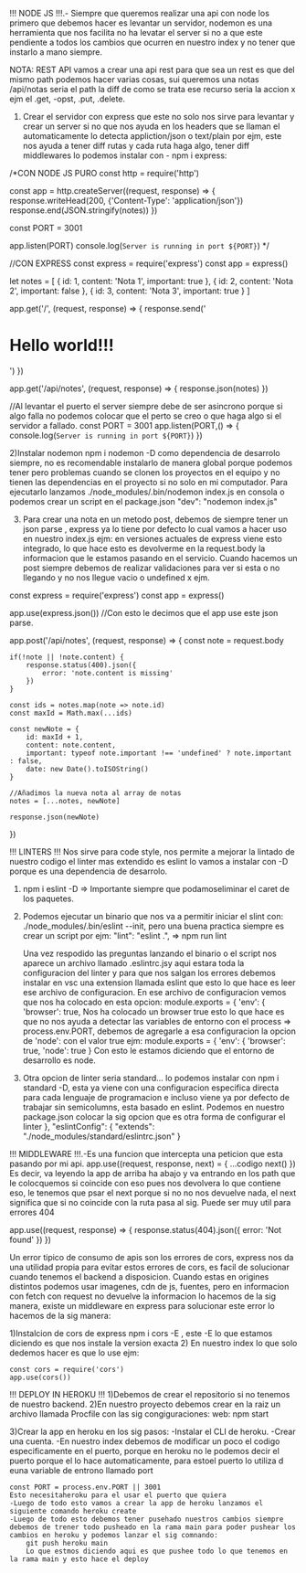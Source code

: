 !!! NODE JS !!!.- Siempre que queremos realizar una api con node los primero que debemos hacer es levantar un servidor, nodemon es una herramienta que nos facilita no ha levatar el server si no a que este pendiente a todos los cambios que ocurren en nuestro index y no tener que instarlo a mano siempre.

NOTA: REST API vamos a crear una api rest para que sea un rest es que del mismo path podemos hacer varias cosas, sui queremos una notas /api/notas seria el path la diff de como se trata ese recurso seria la accion x ejm el .get, -opst, .put, .delete.

1) Crear el servidor con express que este no solo nos sirve para levantar y crear un server si no que nos ayuda en los headers que se llaman el automaticamente lo detecta appliction/json o text/plain por ejm, este nos ayuda a tener diff rutas y cada ruta haga algo, tener diff middlewares lo podemos instalar con - npm i express:

/*CON NODE JS PURO
const http = require('http')

const app = http.createServer((request, response) => {
    response.writeHead(200, {'Content-Type': 'application/json'})
    response.end(JSON.stringify(notes))
})

const PORT = 3001

app.listen(PORT)
console.log(`Server is running in port ${PORT}`) */

//CON EXPRESS
const express = require('express')
const app = express()

let notes = [
    {
        id: 1,
        content: 'Nota 1',
        important: true
    },
    {
        id: 2,
        content: 'Nota 2',
        important: false
    },
    {
        id: 3,
        content: 'Nota 3',
        important: true
    }
]

app.get('/', (request, response) => {
    response.send('<h1>Hello world!!!</h1>')
})

app.get('/api/notes', (request, response) => {
    response.json(notes)
})

//Al levantar el puerto el server siempre debe de ser asincrono porque si algo falla no podemos colocar que el perto se creo o que haga algo si el servidor a fallado.
const PORT = 3001
app.listen(PORT,() => {
    console.log(`Server is running in port ${PORT}`)
})

2)Instalar nodemon npm i nodemon -D como dependencia de desarrolo siempre, no es recomendable instalarlo de manera global porque podemos tener pero problemas cuando se clonen los proyectos en el equipo y no tienen las dependencias en el proyecto si no solo en mi computador. Para ejecutarlo lanzamos ./node_modules/.bin/nodemon index.js en consola o podemos crear un script en el package.json "dev": "nodemon index.js"

3) Para crear una nota en un metodo post, debemos de siempre tener un json parse , express ya lo tiene por defecto lo cual vamos a hacer uso en nuestro index.js ejm: en versiones actuales de express viene esto integrado, lo que hace esto es devolverme en la request.body la informacion que le estamos pasando en el servicio. Cuando hacemos un post siempre debemos de realizar validaciones para ver si esta o no llegando y no nos llegue vacio o undefined x ejm.

const express = require('express')
const app = express()

app.use(express.json()) //Con esto le decimos que el app use este json parse.

app.post('/api/notes', (request, response) => {
    const note = request.body

    if(!note || !note.content) {
        response.status(400).json({
            error: 'note.content is missing'
        })
    }

    const ids = notes.map(note => note.id)
    const maxId = Math.max(...ids)
    
    const newNote = {
        id: maxId + 1,
        content: note.content,
        important: typeof note.important !== 'undefined' ? note.important : false,
        date: new Date().toISOString()
    }

    //Añadimos la nueva nota al array de notas
    notes = [...notes, newNote]

    response.json(newNote)
})

!!! LINTERS !!! Nos sirve para code style, nos permite a mejorar la lintado de nuestro codigo el linter mas extendido es eslint lo vamos a instalar con -D porque es una dependencia de desarrolo.
 1) npm i eslint -D => Importante siempre que podamoseliminar el caret de los paquetes.
 2) Podemos ejecutar un binario que nos va a permitir iniciar el slint con:
    ./node_modules/.bin/eslint --init, pero una buena practica siempre es crear un script por ejm:
    "lint": "eslint .", => npm run lint

    Una vez respodido las preguntas lanzando el binario o el script nos aparece un archivo llamado .eslintrc.jsy aqui estara toda la configuracion del linter y para que nos salgan los errores debemos instalar en vsc una extension llamada eslint que esto lo que hace es leer ese archivo de configuracion. En ese archivo de configuracion vemos que nos ha colocado en esta opcion:
    module.exports = {
    'env': {
        'browser': true,
    Nos ha colocado un browser true esto lo que hace es que no nos ayuda a detectar las variables de entorno con el process => process.env.PORT, debemos de agregarle a esa configuracion la opcion de 'node': con el valor true ejm:
    module.exports = {
    'env': {
        'browser': true,
        'node': true
    }
    Con esto le estamos diciendo que el entorno de desarrollo es node.

3) Otra opcion de linter seria standard... lo podemos instalar con npm i standard -D, esta ya viene con una configuracion especifica directa para cada lenguaje de programacion e incluso viene ya por defecto de trabajar sin semicolumns, esta basado en eslint.
Podemos en nuestro package.json colocar la sig opcion que es  otra forma de configurar el linter
},
"eslintConfig": {
    "extends": "./node_modules/standard/eslintrc.json"
}

!!! MIDDLEWARE !!!.-Es una funcion que intercepta una peticion que esta pasando por mi api.
app.use((request, response, next) = {
    ...codigo
    next()
})
Es decir, va leyendo la app de arriba ha abajo y va entrando en los path que le colocquemos si coincide con eso pues nos devolvera lo que contiene eso, le tenemos que psar el next porque si no no nos devuelve nada, el next significa que si no coincide con la ruta pasa al sig. Puede ser muy util para errores 404

app.use((request, response) => {
  response.status(404).json({
    error: 'Not found'
  })
})

Un error tipico de consumo de apis son los errores de cors, express nos da una utilidad propia para evitar estos errores de cors, es facil de solucionar cuando tenemos el backend a disposicion. Cuando estas en origines distintos podemos usar imagenes, cdn de js, fuentes, pero en informacion con fetch con request no devuelve la informacion lo hacemos de la sig manera, existe un middleware en express para solucionar este error lo hacemos de la sig manera:

1)Instalcion de cors de express npm i cors -E , este -E lo que estamos diciendo es que nos instale la version exacta
2) En nuestro index lo que solo dedemos hacer es que lo use ejm:

    const cors = require('cors')
    app.use(cors())


!!! DEPLOY IN HEROKU !!!
1)Debemos de crear el repositorio si no tenemos de nuestro backend.
2)En nuestro proyecto debemos crear en la raiz un archivo llamada Procfile con las sig congiguraciones:
    web: npm start

3)Crear la app en heroku en los sig pasos:
    -Instalar el CLI de heroku.
    -Crear una cuenta.
    -En nuestro index debemos de modificar un poco el codigo especificamente en el puerto, porque en heroku no le podemos decir el puerto porque el lo hace automaticamente, para estoel puerto lo utiliza d euna variable de entrono llamado port 

    const PORT = process.env.PORT || 3001
    Esto necesitaheroku para el usar el puerto que quiera
    -Luego de todo esto vamos a crear la app de heroku lanzamos el siguiente comando heroku create
    -Luego de todo esto debemos tener pusehado nuestros cambios siempre debemos de trener todo pusheado en la rama main para poder pushear los cambios en heroku y podemos lanzar el sig comnando:
        git push heroku main
        Lo que estmos diciendo aqui es que pushee todo lo que tenemos en la rama main y esto hace el deploy